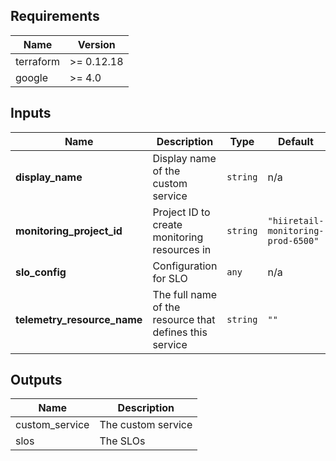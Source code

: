 ## Requirements

| Name | Version |
|------|---------|
| terraform | >= 0.12.18 |
| google | >= 4.0 |

## Inputs

| Name | Description | Type | Default | Required |
|------|-------------|------|---------|:--------:|
| **display\_name** | Display name of the custom service | `string` | n/a | **yes** |
| **monitoring\_project\_id** | Project ID to create monitoring resources in | `string` | `"hiiretail-monitoring-prod-6500"` | no |
| **slo\_config** | Configuration for SLO | `any` | n/a | **yes** |
| **telemetry\_resource\_name** | The full name of the resource that defines this service | `string` | `""` | no |

## Outputs

| Name | Description |
|------|-------------|
| custom\_service | The custom service |
| slos | The SLOs |
